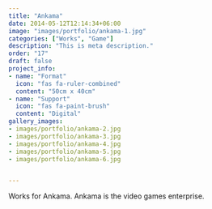 ```yaml
---
title: "Ankama"
date: 2014-05-12T12:14:34+06:00
image: "images/portfolio/ankama-1.jpg"
categories: ["Works", "Game"]
description: "This is meta description."
order: "17"
draft: false
project_info:
- name: "Format"
  icon: "fas fa-ruler-combined"
  content: "50cm x 40cm"
- name: "Support"
  icon: "fas fa-paint-brush"
  content: "Digital"
gallery_images:
- images/portfolio/ankama-2.jpg
- images/portfolio/ankama-3.jpg
- images/portfolio/ankama-4.jpg
- images/portfolio/ankama-5.jpg
- images/portfolio/ankama-6.jpg


---
```


Works for Ankama. Ankama is the video games enterprise.
